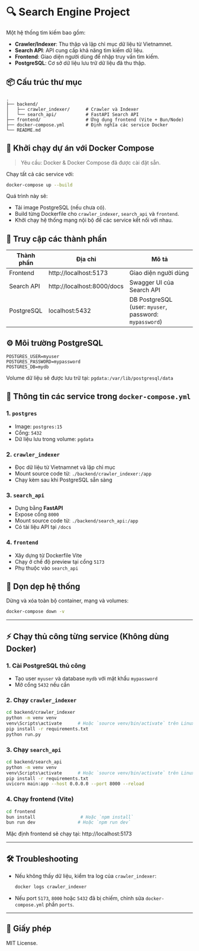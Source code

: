
# 🔍 Search Engine Project

Một hệ thống tìm kiếm bao gồm:
- **Crawler/Indexer**: Thu thập và lập chỉ mục dữ liệu từ Vietnamnet.
- **Search API**: API cung cấp khả năng tìm kiếm dữ liệu.
- **Frontend**: Giao diện người dùng để nhập truy vấn tìm kiếm.
- **PostgreSQL**: Cơ sở dữ liệu lưu trữ dữ liệu đã thu thập.

## 📦 Cấu trúc thư mục

```
.
├── backend/
│   ├── crawler_indexer/      # Crawler và Indexer
│   └── search_api/           # FastAPI Search API
├── frontend/                 # Ứng dụng frontend (Vite + Bun/Node)
├── docker-compose.yml        # Định nghĩa các service Docker
└── README.md
```

## 🚀 Khởi chạy dự án với Docker Compose

> Yêu cầu: Docker & Docker Compose đã được cài đặt sẵn.

Chạy tất cả các service với:

```bash
docker-compose up --build
```

Quá trình này sẽ:
- Tải image PostgreSQL (nếu chưa có).
- Build từng Dockerfile cho `crawler_indexer`, `search_api` và `frontend`.
- Khởi chạy hệ thống mạng nội bộ để các service kết nối với nhau.

## 🔗 Truy cập các thành phần

| Thành phần       | Địa chỉ                     | Mô tả                             |
|------------------|-----------------------------|-----------------------------------|
| Frontend         | http://localhost:5173       | Giao diện người dùng              |
| Search API       | http://localhost:8000/docs  | Swagger UI của Search API         |
| PostgreSQL       | localhost:5432              | DB PostgreSQL (user: `myuser`, password: `mypassword`) |

## ⚙️ Môi trường PostgreSQL

```env
POSTGRES_USER=myuser
POSTGRES_PASSWORD=mypassword
POSTGRES_DB=mydb
```

Volume dữ liệu sẽ được lưu trữ tại: `pgdata:/var/lib/postgresql/data`

## 📂 Thông tin các service trong `docker-compose.yml`

### 1. `postgres`
- Image: `postgres:15`
- Cổng: `5432`
- Dữ liệu lưu trong volume: `pgdata`

### 2. `crawler_indexer`
- Đọc dữ liệu từ Vietnamnet và lập chỉ mục
- Mount source code từ: `./backend/crawler_indexer:/app`
- Chạy kèm sau khi PostgreSQL sẵn sàng

### 3. `search_api`
- Dựng bằng **FastAPI**
- Expose cổng `8000`
- Mount source code từ: `./backend/search_api:/app`
- Có tài liệu API tại `/docs`

### 4. `frontend`
- Xây dựng từ Dockerfile Vite
- Chạy ở chế độ preview tại cổng `5173`
- Phụ thuộc vào `search_api`

## 🧹 Dọn dẹp hệ thống

Dừng và xóa toàn bộ container, mạng và volumes:

```bash
docker-compose down -v
```

---

## ⚡️ Chạy thủ công từng service (Không dùng Docker)

### 1. Cài PostgreSQL thủ công
- Tạo user `myuser` và database `mydb` với mật khẩu `mypassword`
- Mở cổng `5432` nếu cần

### 2. Chạy `crawler_indexer`
```bash
cd backend/crawler_indexer
python -m venv venv
venv\Scripts\activate      # Hoặc `source venv/bin/activate` trên Linux/Mac
pip install -r requirements.txt
python run.py
```

### 3. Chạy `search_api`
```bash
cd backend/search_api
python -m venv venv
venv\Scripts\activate      # Hoặc `source venv/bin/activate` trên Linux/Mac
pip install -r requirements.txt
uvicorn main:app --host 0.0.0.0 --port 8000 --reload
```

### 4. Chạy frontend (Vite)
```bash
cd frontend
bun install                 # Hoặc `npm install`
bun run dev                # Hoặc `npm run dev`
```

Mặc định frontend sẽ chạy tại: http://localhost:5173

---

## 🛠 Troubleshooting

- Nếu không thấy dữ liệu, kiểm tra log của `crawler_indexer`:
  ```bash
  docker logs crawler_indexer
  ```
- Nếu port `5173`, `8000` hoặc `5432` đã bị chiếm, chỉnh sửa `docker-compose.yml` phần `ports`.

---

## 📄 Giấy phép

MIT License.
